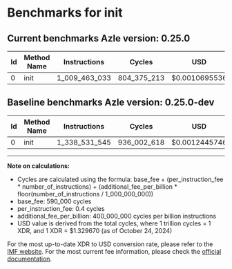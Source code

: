 # Benchmarks for init

## Current benchmarks Azle version: 0.25.0

| Id  | Method Name | Instructions  | Cycles      | USD           | USD/Million Calls | Change                                  |
| --- | ----------- | ------------- | ----------- | ------------- | ----------------- | --------------------------------------- |
| 0   | init        | 1_009_463_033 | 804_375_213 | $0.0010695536 | $1_069.55         | <font color="green">-329_068_512</font> |

## Baseline benchmarks Azle version: 0.25.0-dev

| Id  | Method Name | Instructions  | Cycles      | USD           | USD/Million Calls |
| --- | ----------- | ------------- | ----------- | ------------- | ----------------- |
| 0   | init        | 1_338_531_545 | 936_002_618 | $0.0012445746 | $1_244.57         |

---

**Note on calculations:**

- Cycles are calculated using the formula: base_fee + (per_instruction_fee \* number_of_instructions) + (additional_fee_per_billion \* floor(number_of_instructions / 1_000_000_000))
- base_fee: 590_000 cycles
- per_instruction_fee: 0.4 cycles
- additional_fee_per_billion: 400_000_000 cycles per billion instructions
- USD value is derived from the total cycles, where 1 trillion cycles = 1 XDR, and 1 XDR = $1.329670 (as of October 24, 2024)

For the most up-to-date XDR to USD conversion rate, please refer to the [IMF website](https://www.imf.org/external/np/fin/data/rms_sdrv.aspx).
For the most current fee information, please check the [official documentation](https://internetcomputer.org/docs/current/developer-docs/gas-cost#execution).
